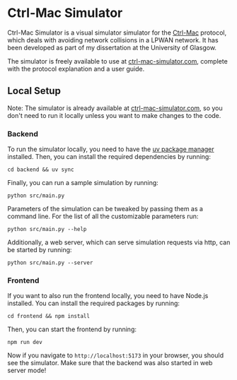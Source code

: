 # Ctrl-Mac Simulator

Ctrl-Mac Simulator is a visual simulator simulator for the [Ctrl-Mac](http://arxiv.org/abs/2008.07492) protocol, which deals with avoiding network collisions in a LPWAN network. It has been developed as part of my dissertation at the University of Glasgow.

The simulator is freely available to use at [ctrl-mac-simulator.com](https://ctrl-mac-simulator.com), complete with the protocol explanation and a user guide.

## Local Setup

Note: The simulator is already available at [ctrl-mac-simulator.com](https://ctrl-mac-simulator.com), so you don't need to run it locally unless you want to make changes to the code.

### Backend

To run the simulator locally, you need to have the [uv package manager](https://github.com/astral-sh/uv) installed. Then, you can install the required dependencies by running:
```
cd backend && uv sync
```
Finally, you can run a sample simulation by running:
```
python src/main.py
```
Parameters of the simulation can be tweaked by passing them as a command line. For the list of all the customizable parameters run:
```
python src/main.py --help
```
Additionally, a web server, which can serve simulation requests via http, can be started by running:
```
python src/main.py --server
```

### Frontend

If you want to also run the frontend locally, you need to have Node.js installed. You can install the required packages by running:
```
cd frontend && npm install
```
Then, you can start the frontend by running:
```
npm run dev
```
Now if you navigate to `http://localhost:5173` in your browser, you should see the simulator. Make sure that the backend was also started in web server mode!
